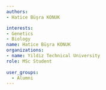 ```yaml
---
authors:
- Hatice Büşra KONUK

interests:
- Genetics
- Biology
name: Hatice Büşra KONUK
organizations:
- name: Yildiz Technical University
role: MSc Student
 
user_groups:
  - Alumni 
---
```

  